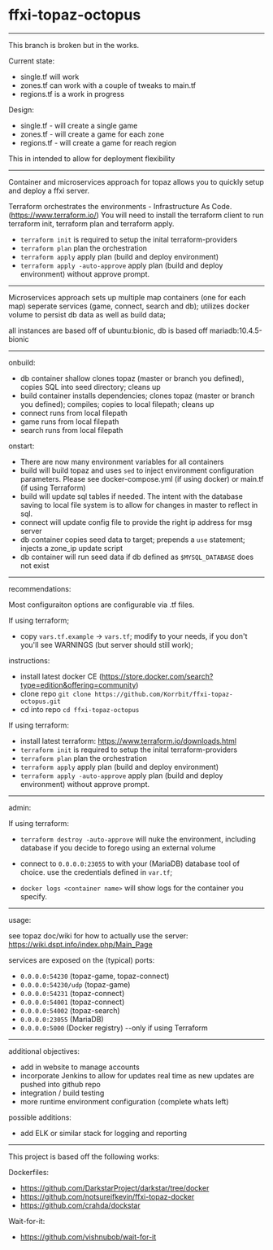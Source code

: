 # ffxi-topaz-octopus

---
This branch is broken but in the works.

Current state:
- single.tf will work
- zones.tf can work with a couple of tweaks to main.tf
- regions.tf is a work in progress

Design:
- single.tf - will create a single game
- zones.tf - will create a game for each zone
- regions.tf - will create a game for reach region

This in intended to allow for deployment flexibility

---
Container and microservices approach for topaz allows you to quickly setup and deploy a ffxi server.

Terraform orchestrates the environments - Infrastructure As Code. (https://www.terraform.io/) You will need to install the terraform client to run terraform init, terraform plan and terraform apply.

* `terraform init` is required to setup the inital terraform-providers
* `terraform plan` plan the orchestration
* `terraform apply` apply plan (build and deploy environment)
* `terraform apply -auto-approve` apply plan (build and deploy environment) without approve prompt.

---

Microservices approach sets up multiple map containers (one for each map)
seperate services (game, connect, search and db); utilizes docker volume to persist db data as well as build data;

all instances are based off of ubuntu:bionic, db is based off mariadb:10.4.5-bionic

---

onbuild:
- db container shallow clones topaz (master or branch you defined), copies SQL into seed directory; cleans up
- build container installs dependencies; clones topaz (master or branch you defined); compiles; copies to local filepath; cleans up
- connect runs from local filepath
- game runs from local filepath
- search runs from local filepath

onstart:
- There are now many environment variables for all containers
- build will build topaz and uses `sed` to inject environment configuration parameters. Please see docker-compose.yml (if using docker) or main.tf (if using Terraform)
- build will update sql tables if needed. The intent with the database saving to local file system is to allow for changes in master to reflect in sql.
- connect will update config file to provide the right ip address for msg server
- db container copies seed data to target; prepends a `use` statement; injects a zone_ip update script
- db container will run seed data if db defined as `$MYSQL_DATABASE` does not exist

---

recommendations:

Most configuraiton options are configurable via .tf files.

If using terraform;
- copy `vars.tf.example` -> `vars.tf`; modify to your needs, if you don't you'll see WARNINGS (but server should still work);

instructions:

* install latest docker CE (https://store.docker.com/search?type=edition&offering=community)
* clone repo `git clone https://github.com/Korrbit/ffxi-topaz-octopus.git`
* cd into repo `cd ffxi-topaz-octopus`

If using terraform:
* install latest terraform: https://www.terraform.io/downloads.html
* `terraform init` is required to setup the inital terraform-providers
* `terraform plan` plan the orchestration
* `terraform apply` apply plan (build and deploy environment)
* `terraform apply -auto-approve` apply plan (build and deploy environment) without approve prompt.

---

admin:


If using terraform:
* `terraform destroy -auto-approve` will nuke the environment, including database if you decide to forego using an external volume
* connect to `0.0.0.0:23055` to with your (MariaDB) database tool of choice. use the credentials defined in `var.tf`;

* `docker logs <container name>` will show logs for the container you specify.

---

usage:

see topaz doc/wiki for how to actually use the server: https://wiki.dspt.info/index.php/Main_Page

services are exposed on the (typical) ports:

- `0.0.0.0:54230` (topaz-game, topaz-connect)
- `0.0.0.0:54230/udp` (topaz-game)
- `0.0.0.0:54231` (topaz-connect)
- `0.0.0.0:54001` (topaz-connect)
- `0.0.0.0:54002` (topaz-search)
- `0.0.0.0:23055` (MariaDB)
- `0.0.0.0:5000` (Docker registry) --only if using Terraform

---

additional objectives:
* add in website to manage accounts
* incorporate Jenkins to allow for updates real time as new updates are pushed into github repo
* integration / build testing
* more runtime environment configuration (complete whats left)

possible additions:
* add ELK or similar stack for logging and reporting

---
This project is based off the following works:

Dockerfiles:
* https://github.com/DarkstarProject/darkstar/tree/docker
* https://github.com/notsureifkevin/ffxi-topaz-docker
* https://github.com/crahda/dockstar

Wait-for-it:
* https://github.com/vishnubob/wait-for-it